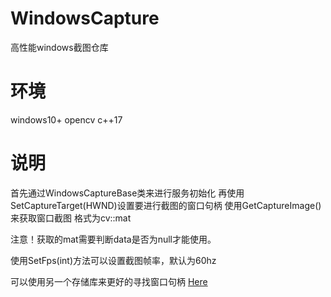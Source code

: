 # WindowsCapture
高性能windows截图仓库

# 环境
windows10+
opencv
c++17

# 说明

首先通过WindowsCaptureBase类来进行服务初始化
再使用SetCaptureTarget(HWND)设置要进行截图的窗口句柄
使用GetCaptureImage()来获取窗口截图 格式为cv::mat

注意！获取的mat需要判断data是否为null才能使用。

使用SetFps(int)方法可以设置截图帧率，默认为60hz


可以使用另一个存储库来更好的寻找窗口句柄 [Here](https://github.com/ctsdmm/FindWindowsHwnd)
